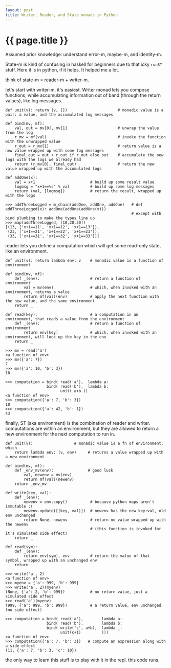 ```yaml
---
layout: post
title: Writer, Reader, and State monads in Python
---
```


# {{ page.title }}

Assumed prior knowledge: understand error-m, maybe-m, and identity-m.

State-m is kind of confusing in haskell for beginners due to that icky `runST` stuff. Here it is in python, if it helps. It helped me a lot.

think of state-m = reader-m + writer-m.

let's start with writer-m, it's easiest. Writer monad lets you compose functions, while accumulating information out of band (through the return values), like log messages.

    def unit(v): return (v, [])                      # monadic value is a pair: a value, and the accumulated log messages

    def bind(mv, mf):
        val, out = mv[0], mv[1]                      # unwrap the value from the log
        r_mv = mf(val)                               # invoke the function with the unwrapped value
        r_out = r_mv[1]                              # return value is a new value wrapped up with some log messages
        final_out = out + r_out if r_out else out    # accumulate the new logs with the logs we already had
        return (r_mv[0], final_out)                  # return the new value wrapped up with the accumulated logs

    def addOne(x):
        val = x+1                        # build up some result value
        logmsg = "x+1==%s" % val         # build up some log messages
        return (val, [logmsg])           # return the result, wrapped up with the logs

    >>> addThreeLogged = m_chain(addOne, addOne, addOne)   # def addThreeLogged(x): addOne(addOne(addOne(x)))
                                                           # except with bind plumbing to make the types line up
    >>> map(addThreeLogged, [10,20,30])
    [(13, ['x+1==11', 'x+1==12', 'x+1==13']),
     (23, ['x+1==21', 'x+1==22', 'x+1==23']),
     (33, ['x+1==31', 'x+1==32', 'x+1==33'])]

reader lets you define a computation which will get some read-only state, like an environment.

    def unit(v): return lambda env: v    # monadic value is a function of environment

    def bind(mv, mf):
        def _(env):                      # return a function of environment
            val = mv(env)                # which, when invoked with an environment, returns a value
            return mf(val)(env)          # apply the next function with the new value, and the same environment
        return _

    def read(key):                       # a computation in an environment, that reads a value from the environment
        def _(env):                      # return a function of environment
            return env[key]              # which, when invoked with an environment, will look up the key in the env
        return _

    >>> mv = read('a')
    <a function of env>
    >>> mv({'a': 7})
    7
    >>> mv({'a': 10, 'b': 3})
    10

    >>> computation = bind( read('a'),  lambda a:
                      bind( read('b'),  lambda b:
                            unit( a+b ))
    <a function of env>
    >>> computation({'a': 7, 'b': 3})
    10
    >>> computation({'a': 42, 'b': 1})
    43

finally, ST (aka environment) is the combination of reader and writer. computations are within an environment, but they are allowed to return a new environment for the next computation to run in.

    def unit(v):                  # monadic value is a fn of environment, which
        return lambda env: (v, env)     # returns a value wrapped up with a new environment

    def bind(mv, mf):
        def _env_mv(env):               # good luck
            val, newenv = mv(env)
            return mf(val)(newenv)
        return _env_mv

    def write(key, val):
        def _(env):
            newenv = env.copy()          # because python maps aren't immutable :(
            newenv.update([(key, val)])  # newenv has the new key:val, old env unchanged
            return None, newenv          # return no value wrapped up with the newenv
                                         # (this function is invoked for it's simulated side effect)
        return _

    def read(sym):
        def _(env):
            return env[sym], env         # return the value of that symbol, wrapped up with an unchanged env
        return _

    >>> write('a', 2)
    <a function of env>
    >>> myenv = {'a': 999, 'b': 999}
    >>> write('a', 2)(myenv)
    (None, {'a': 2, 'b': 999})           # no return value, just a simulated side effect
    >>> read('a')(myenv)
    (999, {'a': 999, 'b': 999})          # a return value, env unchanged (no side effect)

    >>> computation = bind( read('a'),        lambda a:
                      bind( read('b'),        lambda b:
                      bind( write('c', a+b),  lambda _:
                            unit(c+1)         )))
    <a function of env>
    >>> computation({'a': 7, 'b': 3})   # compute an expression along with a side effect
    (11, {'a': 7, 'b': 3, 'c': 10})

the only way to learn this stuff is to play with it in the repl. this code runs.
